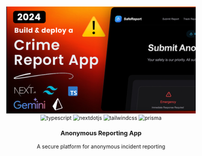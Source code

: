 <div align="center">
  <br />
    <a href="your-demo-video-link" target="_blank">
      <img src="./public/report.jpg" alt="Project Banner">
    </a>
  
  <br />

  <div>
    <img src="https://img.shields.io/badge/-TypeScript-black?style=for-the-badge&logoColor=white&logo=typescript&color=3178C6" alt="typescript" />
    <img src="https://img.shields.io/badge/-Next_JS-black?style=for-the-badge&logoColor=white&logo=nextdotjs&color=000000" alt="nextdotjs" />
    <img src="https://img.shields.io/badge/-Tailwind_CSS-black?style=for-the-badge&logoColor=white&logo=tailwindcss&color=06B6D4" alt="tailwindcss" />
    <img src="https://img.shields.io/badge/-Prisma-black?style=for-the-badge&logoColor=white&logo=prisma&color=2D3748" alt="prisma" />
  </div>

  <h3 align="center">Anonymous Reporting App</h3>

   <div align="center">
     A secure platform for anonymous incident reporting
    </div>
</div>


```


